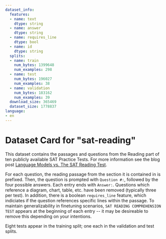 ```yaml
---
dataset_info:
  features:
  - name: text
    dtype: string
  - name: answer
    dtype: string
  - name: requires_line
    dtype: bool
  - name: id
    dtype: string
  splits:
  - name: train
    num_bytes: 1399648
    num_examples: 298
  - name: test
    num_bytes: 196027
    num_examples: 38
  - name: validation
    num_bytes: 183162
    num_examples: 39
  download_size: 365469
  dataset_size: 1778837
language:
- en
---
```

# Dataset Card for "sat-reading"

This dataset contains the passages and questions from the Reading part of ten publicly available SAT Practice Tests.
For more information see the blog post [Language Models vs. The SAT Reading Test](https://jeffq.com/blog/language-models-vs-the-sat-reading-test).

For each question, the reading passage from the section it is contained in is prefixed.
Then, the question is prompted with `Question #:`, followed by the four possible answers.
Each entry ends with `Answer:`.
Questions which reference a diagram, chart, table, etc. have been removed (typically three per test).
In addition, there is a boolean `requires_line` feature, which indiciates if the question references specific lines within the passage.
To maintain generalizability in finetuning scenarios, `SAT READING COMPREHENSION TEST` appears at the beginning of each entry -- it may be desireable to remove this depending on your intentions.

Eight tests appear in the training split; one each in the validation and test splits.
